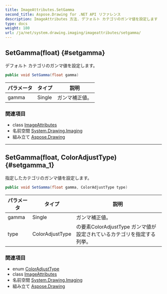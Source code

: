 ```yaml
---
title: ImageAttributes.SetGamma
second_title: Aspose.Drawing for .NET API リファレンス
description: ImageAttributes 方法. デフォルト カテゴリのガンマ値を設定します
type: docs
weight: 180
url: /ja/net/system.drawing.imaging/imageattributes/setgamma/
---
```

## SetGamma(float) {#setgamma}

デフォルト カテゴリのガンマ値を設定します。

```csharp
public void SetGamma(float gamma)
```

| パラメータ | タイプ | 説明 |
| --- | --- | --- |
| gamma | Single | ガンマ補正値。 |

### 関連項目

* class [ImageAttributes](../)
* 名前空間 [System.Drawing.Imaging](../../imageattributes/)
* 組み立て [Aspose.Drawing](../../../)

---

## SetGamma(float, ColorAdjustType) {#setgamma_1}

指定したカテゴリのガンマ値を設定します。

```csharp
public void SetGamma(float gamma, ColorAdjustType type)
```

| パラメータ | タイプ | 説明 |
| --- | --- | --- |
| gamma | Single | ガンマ補正値。 |
| type | ColorAdjustType | の要素ColorAdjustType ガンマ値が設定されているカテゴリを指定する列挙。 |

### 関連項目

* enum [ColorAdjustType](../../coloradjusttype/)
* class [ImageAttributes](../)
* 名前空間 [System.Drawing.Imaging](../../imageattributes/)
* 組み立て [Aspose.Drawing](../../../)


